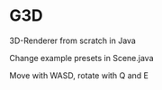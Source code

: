 # G3D

3D-Renderer from scratch in Java

Change example presets in Scene.java

Move with WASD, rotate with Q and E
